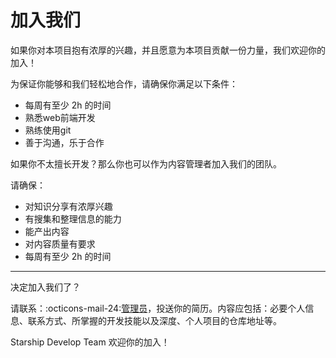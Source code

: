 # 加入我们

如果你对本项目抱有浓厚的兴趣，并且愿意为本项目贡献一份力量，我们欢迎你的加入！



为保证你能够和我们轻松地合作，请确保你满足以下条件：

- 每周有至少 2h 的时间
- 熟悉web前端开发
- 熟练使用git
- 善于沟通，乐于合作



如果你不太擅长开发？那么你也可以作为内容管理者加入我们的团队。

请确保：

- 对知识分享有浓厚兴趣
- 有搜集和整理信息的能力
- 能产出内容
- 对内容质量有要求
- 每周有至少 2h 的时间

---

决定加入我们了？

请联系：:octicons-mail-24:[管理员](mailto:hownotfound@gmail.com)，投送你的简历。内容应包括：必要个人信息、联系方式、所掌握的开发技能以及深度、个人项目的仓库地址等。



Starship Develop Team 欢迎你的加入！
